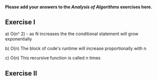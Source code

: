 #### Please add your answers to the ***Analysis of  Algorithms*** exercises here.

## Exercise I

a) O(n^ 2) - as N increases the the conditional statement will grow exponentially


b) O(n) The block of code's runtime will increase proportionally with n 


c) O(n) This recursive function is called n times

## Exercise II


